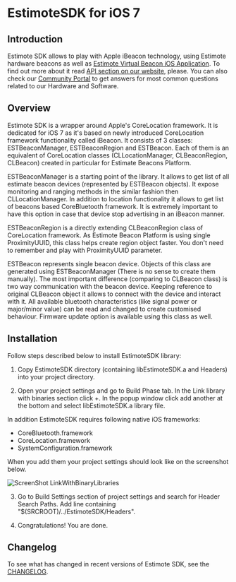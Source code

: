 EstimoteSDK for iOS 7
=======

Introduction
-------

Estimote SDK allows to play with Apple iBeacon technology, using Estimote hardware beacons as well as [Estimote Virtual Beacon iOS Application](https://itunes.apple.com/us/app/estimote-virtual-beacon/id686915066). To find out more about it read [API section on our website](http://estimote.com/api/index.html#), please. You can also check our [Community Portal](http://http://community.estimote.com) to get answers for most common questions related to our Hardware and Software.

Overview
-------


Estimote SDK is a wrapper around Apple's CoreLocation framework. It is dedicated for iOS 7 as it's based on newly introduced CoreLocation framework functionality called iBeacon. It consists of 3 classes: ESTBeaconManager, ESTBeaconRegion and ESTBeacon. Each of them is an equivalent of CoreLocation classes (CLLocationManager, CLBeaconRegion, CLBeacon) created in particular for Estimate Beacons Platform.

ESTBeaconManager is a starting point of the library. It allows to get list of all estimate beacon devices (represented by ESTBeacon objects). It expose monitoring and ranging methods in the similar fashion then CLLocationManager. In addition to location functionality it allows to get list of beacons based CoreBluetooth framework. It is extremely important to have this option in case that device stop advertising in an iBeacon manner.

ESTBeaconRegion is a directly extending CLBeaconRegion class of CoreLocation framework. As Estimote Beacon Platform is using single ProximityUUID, this class helps create region object faster. You don't need to remember and play with ProximityUUID parameter.

ESTBeacon represents single beacon device. Objects of this class are generated using ESTBeaconManager (There is no sense to create them manually). The most important difference (comparing to CLBeacon class) is two way communication with the beacon device. Keeping reference to original CLBeacon object it allows to connect with the device and interact with it. All available bluetooth characteristics (like signal power or major/minor value) can be read and changed to create customised behaviour. Firmware update option is available using this class as well. 


Installation
-------

Follow steps described below to install EstimoteSDK library:

1. Copy EstimoteSDK directory (containing libEstimoteSDK.a and Headers) into your project directory.

2. Open your project settings and go to Build Phase tab. In the Link library with binaries section click +. In the popup window click add another at the bottom and select libEstimoteSDK.a library file. 

  In addition EstimoteSDK requires following native iOS frameworks:
  * CoreBluetooth.framework
  * CoreLocation.framework
  * SystemConfiguration.framework

  When you add them your project settings should look like on the screenshot below.

  ![ScreenShot LinkWithBinaryLibraries](http://estimote.com/api/BuildPhasesScreenshot.png)

3. Go to Build Settings section of project settings and search for Header Search Paths. Add line containing "$(SRCROOT)/../EstimoteSDK/Headers".

4. Congratulations! You are done.
 
Changelog
-------

To see what has changed in recent versions of Estimote SDK, see the [CHANGELOG](https://github.com/Estimote/iOS-SDK/blob/master/CHANGELOG.md).

